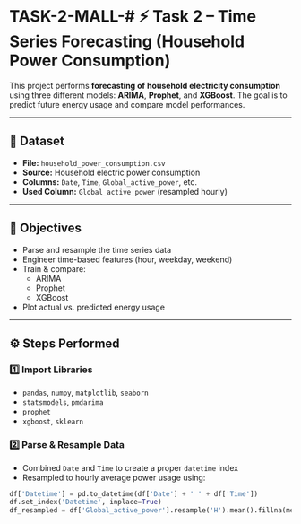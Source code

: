 # TASK-2-MALL-# ⚡ Task 2 – Time Series Forecasting (Household Power Consumption)

This project performs **forecasting of household electricity consumption** using three different models: **ARIMA**, **Prophet**, and **XGBoost**. The goal is to predict future energy usage and compare model performances.

---

## 📁 Dataset

- **File:** `household_power_consumption.csv`
- **Source:** Household electric power consumption
- **Columns:** `Date`, `Time`, `Global_active_power`, etc.
- **Used Column:** `Global_active_power` (resampled hourly)

---

## 🎯 Objectives

- Parse and resample the time series data
- Engineer time-based features (hour, weekday, weekend)
- Train & compare:
  - ARIMA
  - Prophet
  - XGBoost
- Plot actual vs. predicted energy usage

---

## ⚙️ Steps Performed

### 1️⃣ Import Libraries

- `pandas`, `numpy`, `matplotlib`, `seaborn`
- `statsmodels`, `pmdarima`
- `prophet`
- `xgboost`, `sklearn`

### 2️⃣ Parse & Resample Data

- Combined `Date` and `Time` to create a proper `datetime` index
- Resampled to hourly average power usage using:

```python
df['Datetime'] = pd.to_datetime(df['Date'] + ' ' + df['Time'])
df.set_index('Datetime', inplace=True)
df_resampled = df['Global_active_power'].resample('H').mean().fillna(method='ffill')
